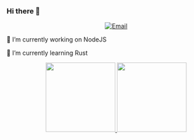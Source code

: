 ### Hi there 👋
<p align="center">
<!--  <a href="http://convolution.fun/"
    ><img
      alt="Website"
      src="https://img.shields.io/badge/Website-convolution.fun-blue?style=flat-square&logo=google-chrome"
  /></a>-->
  <a href="mailto:zhuzhaoxio@gmail.com"
    ><img
      alt="Email"
      src="https://img.shields.io/badge/Email-zhuzhaoxio@gmail.com-blue?style=flat-square&logo=gmail"
  /></a>
</p>


🔭 I’m currently working on NodeJS

🌱 I’m currently learning Rust


<p align="center">
  <a href="https://github.com/Bear-V" align="center">
    <img
      height="160em"
      src="https://github-readme-stats.vercel.app/api?username=Bear-V&show_icons=true"
    />
    <img
      height="160em"
      src="https://github-readme-stats.vercel.app/api/top-langs/?username=Bear-V&layout=compact"
    />
  </a>
</p>
